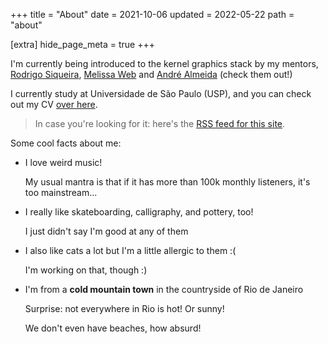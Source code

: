 +++
title = "About"
date = 2021-10-06
updated = 2022-05-22
path = "about"

[extra]
hide_page_meta = true
+++

I'm currently being introduced to the kernel graphics stack by my
mentors, [Rodrigo Siqueira](https://siqueira.tech/), [Melissa
Web](https://melissawen.github.io/) and [André
Almeida](https://andrealmeid.com/) (check them out!)

I currently study at Universidade de São Paulo (USP), and you can check out my
CV [over here](/CV.pdf).

> In case you're looking for it: here's the [RSS feed for this site](/rss.xml).

Some cool facts about me:

* I love weird music!

    My usual mantra is that if it has more than 100k monthly listeners, it's
    too mainstream...
* I really like skateboarding, calligraphy, and pottery, too!

    I just didn't say I'm good at any of them
* I also like cats a lot but I'm a little allergic to them :(

    I'm working on that, though :)
* I'm from a **cold mountain town** in the countryside of Rio de Janeiro

    Surprise: not everywhere in Rio is hot! Or sunny!

    We don't even have beaches, how absurd!

